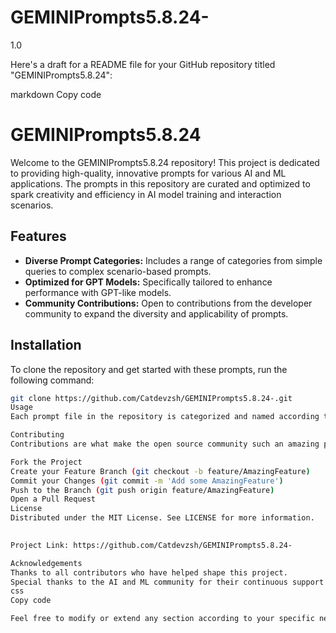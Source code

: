 # GEMINIPrompts5.8.24-
1.0

Here's a draft for a README file for your GitHub repository titled "GEMINIPrompts5.8.24":

markdown
Copy code
# GEMINIPrompts5.8.24

Welcome to the GEMINIPrompts5.8.24 repository! This project is dedicated to providing high-quality, innovative prompts for various AI and ML applications. The prompts in this repository are curated and optimized to spark creativity and efficiency in AI model training and interaction scenarios.

## Features

- **Diverse Prompt Categories:** Includes a range of categories from simple queries to complex scenario-based prompts.
- **Optimized for GPT Models:** Specifically tailored to enhance performance with GPT-like models.
- **Community Contributions:** Open to contributions from the developer community to expand the diversity and applicability of prompts.

## Installation

To clone the repository and get started with these prompts, run the following command:

```bash
git clone https://github.com/Catdevzsh/GEMINIPrompts5.8.24-.git
Usage
Each prompt file in the repository is categorized and named according to its potential use case. You can utilize these prompts by integrating them into your AI or ML projects as needed.

Contributing
Contributions are what make the open source community such an amazing place to learn, inspire, and create. Any contributions you make are greatly appreciated.

Fork the Project
Create your Feature Branch (git checkout -b feature/AmazingFeature)
Commit your Changes (git commit -m 'Add some AmazingFeature')
Push to the Branch (git push origin feature/AmazingFeature)
Open a Pull Request
License
Distributed under the MIT License. See LICENSE for more information.
 

Project Link: https://github.com/Catdevzsh/GEMINIPrompts5.8.24-

Acknowledgements
Thanks to all contributors who have helped shape this project.
Special thanks to the AI and ML community for their continuous support and inspiration.
css
Copy code

Feel free to modify or extend any section according to your specific needs or preferences!





